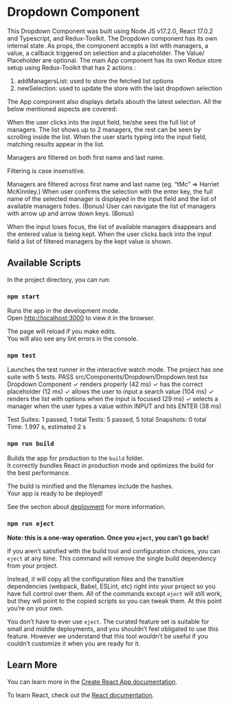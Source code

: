 # Dropdown Component

This Dropdown Component was built using Node JS v17.2.0, React 17.0.2 and Typescript, and Redux-Toolkit.
The Dropdown component has its own internal state.
As props, the component accepts a list with managers, a value, a callback triggered on selection and a placeholder. The Value/ Placeholder are optional.
The main App component has its own Redux store setup using Redux-Toolkit that has 2 actions :
 1. addManagersList: used to store the fetched list options
 2. newSelection: used to update the store with the last dropdown selection

The App component also displays details abouth the latest selection.
All the below mentioned aspects are covered:

When the user clicks into the input field, he/she sees the full list of managers.
The list shows up to 2 managers, the rest can be seen by scrolling inside the list.
When the user starts typing into the input field, matching results appear in the list.
	
Managers are filtered on both first name and last name.
			
Filtering is case insensitive.	
		
Managers are filtered across first name and last name (eg. “tMc” =&gt; Harriet McKinnley.)
When user confirms the selection with the enter key, the full name of the selected manager is displayed in the input field and the list of available managers hides. (Bonus)
User can navigate the list of managers with arrow up and arrow down keys. (Bonus)

When the input loses focus, the list of available managers disappears and the entered value is being kept.
When the user clicks back into the input field a list of filtered managers by the kept value is shown.


## Available Scripts

In the project directory, you can run:

### `npm start`

Runs the app in the development mode.\
Open [http://localhost:3000](http://localhost:3000) to view it in the browser.

The page will reload if you make edits.\
You will also see any lint errors in the console.

### `npm test`

Launches the test runner in the interactive watch mode. The project has one suite with 5 tests.
 PASS  src/Components/Dropdown/Dropdown.test.tsx
  Dropdown Component 
    ✓ renders properly (42 ms)
    ✓ has the correct placeholder (12 ms)
    ✓ allows the user to input a search value (104 ms)
    ✓ renders the list with options when the input is focused (29 ms)
    ✓ selects a manager when the user types a value within INPUT and hits ENTER (38 ms)

Test Suites: 1 passed, 1 total
Tests:       5 passed, 5 total
Snapshots:   0 total
Time:        1.997 s, estimated 2 s

### `npm run build`

Builds the app for production to the `build` folder.\
It correctly bundles React in production mode and optimizes the build for the best performance.

The build is minified and the filenames include the hashes.\
Your app is ready to be deployed!

See the section about [deployment](https://facebook.github.io/create-react-app/docs/deployment) for more information.

### `npm run eject`

**Note: this is a one-way operation. Once you `eject`, you can’t go back!**

If you aren’t satisfied with the build tool and configuration choices, you can `eject` at any time. This command will remove the single build dependency from your project.

Instead, it will copy all the configuration files and the transitive dependencies (webpack, Babel, ESLint, etc) right into your project so you have full control over them. All of the commands except `eject` will still work, but they will point to the copied scripts so you can tweak them. At this point you’re on your own.

You don’t have to ever use `eject`. The curated feature set is suitable for small and middle deployments, and you shouldn’t feel obligated to use this feature. However we understand that this tool wouldn’t be useful if you couldn’t customize it when you are ready for it.

## Learn More

You can learn more in the [Create React App documentation](https://facebook.github.io/create-react-app/docs/getting-started).

To learn React, check out the [React documentation](https://reactjs.org/).
